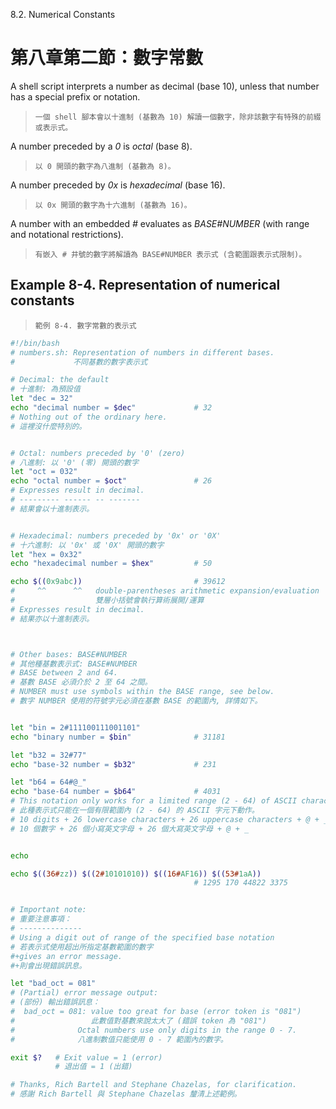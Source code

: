 8.2. Numerical Constants

第八章第二節：數字常數
===

<!-- markdownlint-disable MD013 -->

A shell script interprets a number as decimal (base 10), unless that number has a special prefix or notation.

>`一個 shell 腳本會以十進制 (基數為 10) 解讀一個數字，除非該數字有特殊的前綴或表示式。`

A number preceded by a *0* is *octal* (base 8).

>`以 0 開頭的數字為八進制 (基數為 8)。`

A number preceded by *0x* is *hexadecimal* (base 16).

>`以 0x 開頭的數字為十六進制 (基數為 16)。`

A number with an embedded *#* evaluates as *BASE#NUMBER* (with range and notational restrictions).

>`有嵌入 # 井號的數字將解讀為 BASE#NUMBER 表示式 (含範圍跟表示式限制)。`

Example 8-4. Representation of numerical constants
---

>`範例 8-4. 數字常數的表示式`

```bash
#!/bin/bash
# numbers.sh: Representation of numbers in different bases.
#             不同基數的數字表示式

# Decimal: the default
# 十進制: 為預設值
let "dec = 32"
echo "decimal number = $dec"             # 32
# Nothing out of the ordinary here.
# 這裡沒什麼特別的。


# Octal: numbers preceded by '0' (zero)
# 八進制: 以 '0' (零) 開頭的數字
let "oct = 032"
echo "octal number = $oct"               # 26
# Expresses result in decimal.
# --------- ------ -- -------
# 結果會以十進制表示。


# Hexadecimal: numbers preceded by '0x' or '0X'
# 十六進制: 以 '0x' 或 '0X' 開頭的數字
let "hex = 0x32"
echo "hexadecimal number = $hex"         # 50

echo $((0x9abc))                         # 39612
#     ^^      ^^   double-parentheses arithmetic expansion/evaluation
#                  雙層小括號會執行算術展開/運算
# Expresses result in decimal.
# 結果亦以十進制表示。



# Other bases: BASE#NUMBER
# 其他種基數表示式: BASE#NUMBER
# BASE between 2 and 64.
# 基數 BASE 必須介於 2 至 64 之間。
# NUMBER must use symbols within the BASE range, see below.
# 數字 NUMBER 使用的符號字元必須在基數 BASE 的範圍內, 詳情如下。


let "bin = 2#111100111001101"
echo "binary number = $bin"              # 31181

let "b32 = 32#77"
echo "base-32 number = $b32"             # 231

let "b64 = 64#@_"
echo "base-64 number = $b64"             # 4031
# This notation only works for a limited range (2 - 64) of ASCII characters.
# 此種表示式只能在一個有限範圍內 (2 - 64) 的 ASCII 字元下動作。
# 10 digits + 26 lowercase characters + 26 uppercase characters + @ + _
# 10 個數字 + 26 個小寫英文字母 + 26 個大寫英文字母 + @ + _


echo

echo $((36#zz)) $((2#10101010)) $((16#AF16)) $((53#1aA))
                                         # 1295 170 44822 3375


# Important note:
# 重要注意事項：
# --------------
# Using a digit out of range of the specified base notation
# 若表示式使用超出所指定基數範圍的數字
#+gives an error message.
#+則會出現錯誤訊息。

let "bad_oct = 081"
# (Partial) error message output:
# (部份) 輸出錯誤訊息：
#  bad_oct = 081: value too great for base (error token is "081")
#                 此數值對基數來說太大了 (錯誤 token 為 "081")
#              Octal numbers use only digits in the range 0 - 7.
#              八進制數值只能使用 0 - 7 範圍內的數字。

exit $?   # Exit value = 1 (error)
          # 退出值 = 1 (出錯)

# Thanks, Rich Bartell and Stephane Chazelas, for clarification.
# 感謝 Rich Bartell 與 Stephane Chazelas 釐清上述範例。
```
